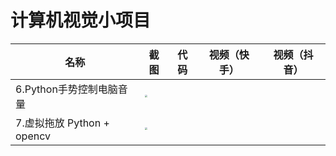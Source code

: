 # 计算机视觉小项目

| 名称                       | 截图                                                         | 代码 | 视频（快手） | 视频（抖音） |
| -------------------------- | ------------------------------------------------------------ | ---- | ------------ | ------------ |
| 6.Python手势控制电脑音量   | <img src="https://enpei-md.oss-cn-hangzhou.aliyuncs.com/img20211120135209.png?x-oss-process=style/wp" style="zoom: 25%;" /> |      |              |              |
| 7.虚拟拖放 Python + opencv | <img src="https://enpei-md.oss-cn-hangzhou.aliyuncs.com/img20211120135236.png?x-oss-process=style/wp" style="zoom:25%;" /> |      |              |              |

